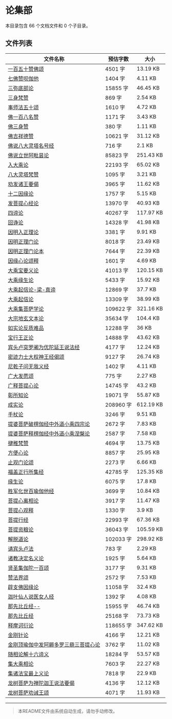 # 论集部

本目录包含 66 个文档文件和 0 个子目录。

## 文件列表

| 文件名称 | 预估字数 | 大小 |
|---------|---------|------|
| [一百五十赞佛颂](佛藏/大藏经/论藏/论集部/一百五十赞佛颂.md) | 4501 字 | 13.19 KB |
| [七佛赞呗伽他](佛藏/大藏经/论藏/论集部/七佛赞呗伽他.md) | 1404 字 | 4.11 KB |
| [三弥底部论](佛藏/大藏经/论藏/论集部/三弥底部论.md) | 15855 字 | 46.45 KB |
| [三身梵赞](佛藏/大藏经/论藏/论集部/三身梵赞.md) | 869 字 | 2.54 KB |
| [事师法五十颂](佛藏/大藏经/论藏/论集部/事师法五十颂.md) | 1610 字 | 4.72 KB |
| [佛一百八名赞](佛藏/大藏经/论藏/论集部/佛一百八名赞.md) | 1171 字 | 3.43 KB |
| [佛三身赞](佛藏/大藏经/论藏/论集部/佛三身赞.md) | 380 字 | 1.11 KB |
| [佛吉祥德赞](佛藏/大藏经/论藏/论集部/佛吉祥德赞.md) | 10621 字 | 31.12 KB |
| [佛说八大灵塔名号经](佛藏/大藏经/论藏/论集部/佛说八大灵塔名号经.md) | 716 字 | 2.1 KB |
| [佛说立世阿毗昙论](佛藏/大藏经/论藏/论集部/佛说立世阿毗昙论.md) | 85823 字 | 251.43 KB |
| [入大乘论](佛藏/大藏经/论藏/论集部/入大乘论.md) | 22193 字 | 65.02 KB |
| [八大灵塔梵赞](佛藏/大藏经/论藏/论集部/八大灵塔梵赞.md) | 1095 字 | 3.21 KB |
| [劝发诸王要偈](佛藏/大藏经/论藏/论集部/劝发诸王要偈.md) | 3965 字 | 11.62 KB |
| [十二因缘论](佛藏/大藏经/论藏/论集部/十二因缘论.md) | 1757 字 | 5.15 KB |
| [发菩提心经论](佛藏/大藏经/论藏/论集部/发菩提心经论.md) | 13970 字 | 40.93 KB |
| [四谛论](佛藏/大藏经/论藏/论集部/四谛论.md) | 40267 字 | 117.97 KB |
| [回诤论](佛藏/大藏经/论藏/论集部/回诤论.md) | 14328 字 | 41.98 KB |
| [因明入正理论](佛藏/大藏经/论藏/论集部/因明入正理论.md) | 3381 字 | 9.91 KB |
| [因明正理门论](佛藏/大藏经/论藏/论集部/因明正理门论.md) | 8018 字 | 23.49 KB |
| [因明正理门论本](佛藏/大藏经/论藏/论集部/因明正理门论本.md) | 7644 字 | 22.39 KB |
| [因缘心论颂释](佛藏/大藏经/论藏/论集部/因缘心论颂释.md) | 1601 字 | 4.69 KB |
| [大乘宝要义论](佛藏/大藏经/论藏/论集部/大乘宝要义论.md) | 41013 字 | 120.15 KB |
| [大乘缘生论](佛藏/大藏经/论藏/论集部/大乘缘生论.md) | 5433 字 | 15.92 KB |
| [大乘起信论-梁-真谛](佛藏/大藏经/论藏/论集部/大乘起信论-梁-真谛.md) | 12869 字 | 37.7 KB |
| [大乘起信论](佛藏/大藏经/论藏/论集部/大乘起信论.md) | 13309 字 | 38.99 KB |
| [大乘集菩萨学论](佛藏/大藏经/论藏/论集部/大乘集菩萨学论.md) | 109622 字 | 321.16 KB |
| [大宗地玄文本论](佛藏/大藏经/论藏/论集部/大宗地玄文本论.md) | 35634 字 | 104.4 KB |
| [如实论反质难品](佛藏/大藏经/论藏/论集部/如实论反质难品.md) | 12288 字 | 36 KB |
| [宝行王正论](佛藏/大藏经/论藏/论集部/宝行王正论.md) | 14888 字 | 43.62 KB |
| [宾头卢突罗阇为优陀延王说法经](佛藏/大藏经/论藏/论集部/宾头卢突罗阇为优陀延王说法经.md) | 4177 字 | 12.24 KB |
| [密迹力士大权神王经偈颂](佛藏/大藏经/论藏/论集部/密迹力士大权神王经偈颂.md) | 9127 字 | 26.74 KB |
| [尼乾子问无我义经](佛藏/大藏经/论藏/论集部/尼乾子问无我义经.md) | 1402 字 | 4.11 KB |
| [广大发愿颂](佛藏/大藏经/论藏/论集部/广大发愿颂.md) | 775 字 | 2.27 KB |
| [广释菩提心论](佛藏/大藏经/论藏/论集部/广释菩提心论.md) | 14745 字 | 43.2 KB |
| [彰所知论](佛藏/大藏经/论藏/论集部/彰所知论.md) | 19071 字 | 55.87 KB |
| [成实论](佛藏/大藏经/论藏/论集部/成实论.md) | 208960 字 | 612.19 KB |
| [手杖论](佛藏/大藏经/论藏/论集部/手杖论.md) | 3246 字 | 9.51 KB |
| [提婆菩萨破楞伽经中外道小乘四宗论](佛藏/大藏经/论藏/论集部/提婆菩萨破楞伽经中外道小乘四宗论.md) | 2672 字 | 7.83 KB |
| [提婆菩萨释楞伽经中外道小乘涅槃论](佛藏/大藏经/论藏/论集部/提婆菩萨释楞伽经中外道小乘涅槃论.md) | 2587 字 | 7.58 KB |
| [揵稚梵赞](佛藏/大藏经/论藏/论集部/揵稚梵赞.md) | 4694 字 | 13.75 KB |
| [方便心论](佛藏/大藏经/论藏/论集部/方便心论.md) | 8857 字 | 25.95 KB |
| [止观门论颂](佛藏/大藏经/论藏/论集部/止观门论颂.md) | 2273 字 | 6.66 KB |
| [福盖正行所集经](佛藏/大藏经/论藏/论集部/福盖正行所集经.md) | 42785 字 | 125.35 KB |
| [缘生论](佛藏/大藏经/论藏/论集部/缘生论.md) | 6075 字 | 17.8 KB |
| [胜军化世百瑜伽他经](佛藏/大藏经/论藏/论集部/胜军化世百瑜伽他经.md) | 3699 字 | 10.84 KB |
| [菩提心离相论](佛藏/大藏经/论藏/论集部/菩提心离相论.md) | 3917 字 | 11.47 KB |
| [菩提心观释](佛藏/大藏经/论藏/论集部/菩提心观释.md) | 1330 字 | 3.9 KB |
| [菩提行经](佛藏/大藏经/论藏/论集部/菩提行经.md) | 22993 字 | 67.36 KB |
| [菩提资粮论](佛藏/大藏经/论藏/论集部/菩提资粮论.md) | 36043 字 | 105.59 KB |
| [解脱道论](佛藏/大藏经/论藏/论集部/解脱道论.md) | 102033 字 | 298.92 KB |
| [请宾头卢法](佛藏/大藏经/论藏/论集部/请宾头卢法.md) | 783 字 | 2.29 KB |
| [诸教决定名义论](佛藏/大藏经/论藏/论集部/诸教决定名义论.md) | 1925 字 | 5.64 KB |
| [贤圣集伽陀一百颂](佛藏/大藏经/论藏/论集部/贤圣集伽陀一百颂.md) | 3177 字 | 9.31 KB |
| [赞法界颂](佛藏/大藏经/论藏/论集部/赞法界颂.md) | 2572 字 | 7.53 KB |
| [辟支佛因缘论](佛藏/大藏经/论藏/论集部/辟支佛因缘论.md) | 11058 字 | 32.4 KB |
| [迦叶仙人说医女人经](佛藏/大藏经/论藏/论集部/迦叶仙人说医女人经.md) | 1392 字 | 4.08 KB |
| [那先比丘经--](佛藏/大藏经/论藏/论集部/那先比丘经--.md) | 15955 字 | 46.74 KB |
| [那先比丘经](佛藏/大藏经/论藏/论集部/那先比丘经.md) | 25168 字 | 73.73 KB |
| [释摩诃衍论](佛藏/大藏经/论藏/论集部/释摩诃衍论.md) | 118655 字 | 347.62 KB |
| [金刚针论](佛藏/大藏经/论藏/论集部/金刚针论.md) | 4166 字 | 12.21 KB |
| [金刚顶瑜伽中发阿耨多罗三藐三菩提心论](佛藏/大藏经/论藏/论集部/金刚顶瑜伽中发阿耨多罗三藐三菩提心论.md) | 3762 字 | 11.02 KB |
| [随相论解十六谛义](佛藏/大藏经/论藏/论集部/随相论解十六谛义.md) | 18284 字 | 53.57 KB |
| [集大乘相论](佛藏/大藏经/论藏/论集部/集大乘相论.md) | 7603 字 | 22.27 KB |
| [集诸法宝最上义论](佛藏/大藏经/论藏/论集部/集诸法宝最上义论.md) | 7818 字 | 22.9 KB |
| [龙树菩萨为禅陀迦王说法要偈](佛藏/大藏经/论藏/论集部/龙树菩萨为禅陀迦王说法要偈.md) | 4136 字 | 12.12 KB |
| [龙树菩萨劝诫王颂](佛藏/大藏经/论藏/论集部/龙树菩萨劝诫王颂.md) | 4071 字 | 11.93 KB |

---

> 本README文件由系统自动生成，请勿手动修改。
